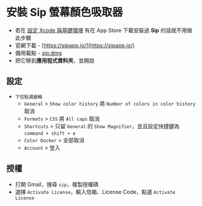 # 安裝 Sip 螢幕顏色吸取器
* 若在 [設定 Xcode 與基礎環境](../01-Base) 有在 App Store 下載安裝過 **Sip** 的話就不用做此步驟
* 官網下載 - [https://sipapp.io/](https://sipapp.io/)
* 備用載點 - [sip.dmg](https://cdn.ioa.tw/MacEnvInit/sip.dmg)
* 把它移到**應用程式資料夾**，並開啟

## 設定
* `下拉點選齒輪`
	* `General` > `Show color history` 將 `Number of colors in color history` 取消
	* `Formats` > `CSS` 將 `All caps` 取消
	* `Shortcuts` > 只留 `General` 的 `Show Magnifier`，並且設定快捷鍵為 `command + shift + e`
	* `Color Docker` > 全部取消
	* `Account` > 登入
    
## 授權
* 打開 Gmail，搜尋 `sip`，複製授權碼
* 選擇 `Activate License`，輸入信箱、License Code，點選 `Activate License`

